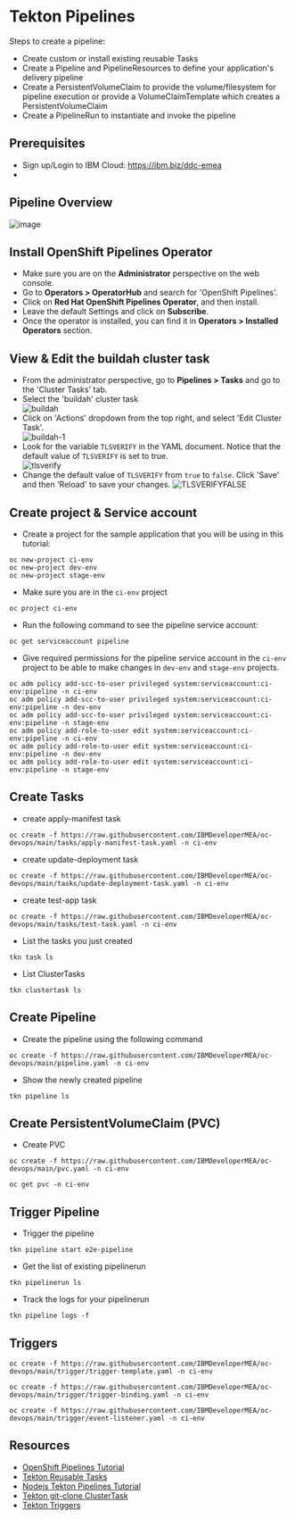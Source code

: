 # Tekton Pipelines
Steps to create a pipeline:
- Create custom or install existing reusable Tasks
- Create a Pipeline and PipelineResources to define your application's delivery pipeline
- Create a PersistentVolumeClaim to provide the volume/filesystem for pipeline execution or provide a VolumeClaimTemplate which creates a PersistentVolumeClaim
- Create a PipelineRun to instantiate and invoke the pipeline

## Prerequisites
- Sign up/Login to IBM Cloud: https://ibm.biz/ddc-emea
- 
## Pipeline Overview
![image](https://user-images.githubusercontent.com/36239840/133944055-7e25394c-ec19-41af-b267-2bbae7c0242c.png)
## Install OpenShift Pipelines Operator
- Make sure you are on the <b>Administrator</b> perspective on the web console.
- Go to <b>Operators > OperatorHub</b> and search for 'OpenShift Pipelines'.
- Click on <b>Red Hat OpenShift Pipelines Operator</b>, and then install.
- Leave the default Settings and click on <b>Subscribe</b>.
- Once the operator is installed, you can find it in <b>Operators > Installed Operators</b> section.
## View & Edit the buildah cluster task
- From the administrator perspective, go to <b>Pipelines > Tasks</b> and go to the 'Cluster Tasks' tab.
- Select the 'buildah' cluster task<br>
![buildah](https://user-images.githubusercontent.com/36239840/133586709-55ceca42-2be3-4d2b-ba3d-df07074d1e6d.JPG)
- Click on 'Actions' dropdown from the top right, and select 'Edit Cluster Task'.<br>
![buildah-1](https://user-images.githubusercontent.com/36239840/133586909-b929b851-fd0e-4423-ad77-2c43f286b282.JPG)
- Look for the variable ```TLSVERIFY``` in the YAML document. Notice that the default value of ```TLSVERIFY``` is set to true.<br>
![tlsverify](https://user-images.githubusercontent.com/36239840/133587742-c729f55e-c9d1-4e3b-bd1d-bc7ae0a3a9b3.JPG)
- Change the default value of ```TLSVERIFY``` from ```true``` to ```false```. Click 'Save' and then 'Reload' to save your changes.
![TLSVERIFYFALSE](https://user-images.githubusercontent.com/36239840/133588009-d3b37815-d268-4cea-aedd-8e3dbc989514.JPG)


## Create project & Service account
- Create a project for the sample application that you will be using in this tutorial:
```
oc new-project ci-env
oc new-project dev-env
oc new-project stage-env
```
- Make sure you are in the ```ci-env``` project
```
oc project ci-env
```
- Run the following command to see the pipeline service account:
```
oc get serviceaccount pipeline
```
- Give required permissions for the pipeline service account in the ```ci-env``` project to be able to make changes in ```dev-env``` and ```stage-env``` projects.
```
oc adm policy add-scc-to-user privileged system:serviceaccount:ci-env:pipeline -n ci-env
oc adm policy add-scc-to-user privileged system:serviceaccount:ci-env:pipeline -n dev-env
oc adm policy add-scc-to-user privileged system:serviceaccount:ci-env:pipeline -n stage-env
oc adm policy add-role-to-user edit system:serviceaccount:ci-env:pipeline -n ci-env
oc adm policy add-role-to-user edit system:serviceaccount:ci-env:pipeline -n dev-env
oc adm policy add-role-to-user edit system:serviceaccount:ci-env:pipeline -n stage-env
```
## Create Tasks
- create apply-manifest task
```
oc create -f https://raw.githubusercontent.com/IBMDeveloperMEA/oc-devops/main/tasks/apply-manifest-task.yaml -n ci-env
```
- create update-deployment task
```
oc create -f https://raw.githubusercontent.com/IBMDeveloperMEA/oc-devops/main/tasks/update-deployment-task.yaml -n ci-env
```
- create test-app task
```
oc create -f https://raw.githubusercontent.com/IBMDeveloperMEA/oc-devops/main/tasks/test-task.yaml -n ci-env
```
- List the tasks you just created
```
tkn task ls
```
- List ClusterTasks
```
tkn clustertask ls
```
## Create Pipeline
- Create the pipeline using the following command
```
oc create -f https://raw.githubusercontent.com/IBMDeveloperMEA/oc-devops/main/pipeline.yaml -n ci-env
```
- Show the newly created pipeline
```
tkn pipeline ls
```
## Create PersistentVolumeClaim (PVC)
- Create PVC
```
oc create -f https://raw.githubusercontent.com/IBMDeveloperMEA/oc-devops/main/pvc.yaml -n ci-env
```
```
oc get pvc -n ci-env
```
## Trigger Pipeline
- Trigger the pipeline
```
tkn pipeline start e2e-pipeline
```
- Get the list of existing pipelinerun
```
tkn pipelinerun ls
```
- Track the logs for your pipelinerun
```
tkn pipeline logs -f
```
## Triggers
```
oc create -f https://raw.githubusercontent.com/IBMDeveloperMEA/oc-devops/main/trigger/trigger-template.yaml -n ci-env
```
```
oc create -f https://raw.githubusercontent.com/IBMDeveloperMEA/oc-devops/main/trigger/trigger-binding.yaml -n ci-env
```
```
oc create -f https://raw.githubusercontent.com/IBMDeveloperMEA/oc-devops/main/trigger/event-listener.yaml -n ci-env
```
## Resources
- <a href='https://github.com/openshift/pipelines-tutorial'>OpenShift Pipelines Tutorial</a>
- <a href='https://github.com/tektoncd/catalog'>Tekton Reusable Tasks</a>
- <a href='https://github.com/vladsancira/nodejs-tekton'>Nodejs Tekton Pipelines Tutorial</a>
- <a href='https://hub.tekton.dev/tekton/task/git-clone'>Tekton git-clone ClusterTask</a>
- <a href='https://developer.ibm.com/tutorials/tekton-triggers-101/'>Tekton Triggers</a>
